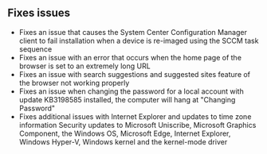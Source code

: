 ## Fixes issues
- Fixes an issue that causes the System Center Configuration Manager client to fail installation when a device is re-imaged using the SCCM task sequence
- Fixes an issue with an error that occurs when the home page of the browser is set to an extremely long URL
- Fixes an issue with search suggestions and suggested sites feature of the browser not working properly
- Fixes an issue when changing the password for a local account with update KB3198585 installed, the computer will hang at "Changing Password"
- Fixes additional issues with Internet Explorer and updates to time zone information
Security updates to Microsoft Uniscribe, Microsoft Graphics Component, the Windows OS, Microsoft Edge, Internet Explorer, Windows Hyper-V, Windows kernel and the kernel-mode driver